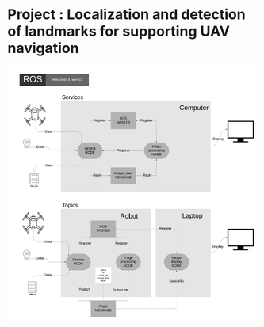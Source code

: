 # Project : Localization and detection of landmarks for supporting UAV navigation

<img src="images/ROS_diagram.png" width="1080">
          
